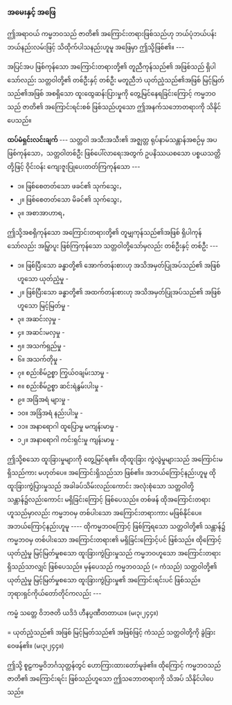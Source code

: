 ### အမေးနှင့် အဖြေ

ဤအရာဝယ် ကမ္မဘဝသည် ဇာတိ၏ အကြောင်းတရားဖြစ်သည်ဟု ဘယ်ပုံဘယ်ပန်း ဘယ်နည်းလမ်းဖြင့် သိထိုက်ပါသနည်းဟူမူ အဖြေမှာ ဤသို့ဖြစ်၏။ ---

အပြင်အပ ဖြစ်ကုန်သော အကြောင်းတရားတို့၏ တူညီကုန်သည်၏ အဖြစ်သည် ရှိပါသော်လည်း သတ္တဝါတို့၏ တစ်ဦးနှင့် တစ်ဦး မတူညီဘဲ ယုတ်ညံ့သည်၏အဖြစ် မြင့်မြတ်သည်၏အဖြစ် အစရှိသော ထူးထွေဆန်းပြားမှုကို တွေ့မြင်နေရခြင်းကြောင့် ကမ္မဘဝသည် ဇာတိ၏ အကြောင်းရင်းစစ် ဖြစ်သည်ဟူသော ဤအနက်သဘောတရားကို သိနိုင်ပေသည်။

**ထပ်မံရှင်းလင်းချက်** --- သတ္တဝါ အသီးအသီး၏ အဇ္ဈတ္တ ရုပ်နာမ်သန္တာန်အစဉ်မှ အပဖြစ်ကုန်သော，သတ္တဝါတစ်ဦး ဖြစ်ပေါ်လာရေးအတွက် ဥပနိဿယစသော ပစ္စယသတ္တိတို့ဖြင့် ဝိုင်းဝန်း ကျေးဇူးပြုပေးတတ်ကြကုန်သော ---

- ၁။ ဖြစ်စေတတ်သော ဖခင်၏ သုက်သွေး，
- ၂။ ဖြစ်စေတတ်သော မိခင်၏ သုက်သွေး，
- ၃။ အစာအာဟာရ，

ဤသို့အစရှိကုန်သော အကြောင်းတရားတို့၏ တူမျှကုန်သည်၏အဖြစ် ရှိပါကုန်သော်လည်း အမြွှာပူး ဖြစ်ကြကုန်သော သတ္တဝါတို့သော်မှလည်း တစ်ဦးနှင့် တစ်ဦး ---

- ၁။ ဖြစ်ပြီးသော ခန္ဓာတို့၏ အောက်တန်းစားဟု အသိအမှတ်ပြုအပ်သည်၏ အဖြစ်ဟူသော ယုတ်ညံ့မှု -
- ၂။ ဖြစ်ပြီးသော ခန္ဓာတို့၏ အထက်တန်းစားဟု အသိအမှတ်ပြုအပ်သည်၏ အဖြစ်ဟူသော မြင့်မြတ်မှု -
- ၃။ အဆင်းလှမှု -
- ၄။ အဆင်းမလှမှု -
- ၅။ အသက်ရှည်မှု -
- ၆။ အသက်တိုမှု -
- ၇။ စည်းစိမ်ဥစ္စာ ကြွယ်ဝချမ်းသာမှု -
- ၈။ စည်းစိမ်ဥစ္စာ ဆင်းရဲနွမ်းပါးမှု -
- ၉။ အခြံအရံ များမှု -
- ၁၀။ အခြံအရံ နည်းပါးမှု -
- ၁၁။ အနာရောဂါ ထူပြောမှု မကျန်းမာမှု -
- ၁၂။ အနာရောဂါ ကင်းရှင်းမှု ကျန်းမာမှု -

ဤသို့စသော ထူးခြားမှုများကို တွေ့မြင်ရ၏။ 
ထိုထူးခြား ကွဲလွဲမှုများသည် အကြောင်းမရှိသည်ကား မဟုတ်ပေ။ 
အကြောင်းရှိသည်သာ ဖြစ်၏။ 
အဘယ်ကြောင့်နည်းဟူမူ ထိုထူးခြားကွဲပြားမှုသည် အခါခပ်သိမ်းလည်းကောင်း အလုံးစုံသော သတ္တဝါတို့ သန္တာန်၌လည်းကောင်း မရှိခြင်းကြောင့် ဖြစ်ပေသည်။ 
တစ်ဖန် ထိုအကြောင်းတရားဟူသည်မှာလည်း ကမ္မဘဝမှ တစ်ပါးသော အကြောင်းတရားကား မဖြစ်နိုင်ပေ။ 
အဘယ်ကြောင့်နည်းဟူမူ ---- ထိုကမ္မဘဝကြောင့် ဖြစ်ကြရသော သတ္တဝါတို့၏ သန္တာန်၌ ကမ္မဘဝမှ တစ်ပါးသော အကြောင်းတရား၏ မရှိခြင်းကြောင့်ပင် ဖြစ်သည်။ 
ထိုကြောင့် ယုတ်ညံ့မှု မြင့်မြတ်မှုစသော ထူးခြားကွဲပြားမှုသည် ကမ္မဘဝဟူသော အကြောင်းတရား ရှိသည်သာလျှင် ဖြစ်ပေသည်။ 
မှန်ပေသည် ကမ္မဘဝသည် (= ကံသည်) သတ္တဝါတို့၏ ယုတ်ညံ့မှု မြင့်မြတ်မှုစသော ထူးခြားကွဲပြားမှု၏ အကြောင်းရင်းပင် ဖြစ်သည်။ 
ဘုရားရှင်ကိုယ်တော်တိုင်ကလည်း ---

ကမ္မံ သတ္တေ ဝိဘဇတိ ယဒိဒံ ဟီနပ္ပဏီတတာယ။ (မ၊၃၊၂၄၄။)

= ယုတ်ညံ့သည်၏ အဖြစ် မြင့်မြတ်သည်၏ အဖြစ်ဖြင့် ကံသည် သတ္တဝါတို့ကို ခွဲခြားဝေဖန်၏။
(မ၊၃၊၂၄၄။)

ဤသို့ စူဠကမ္မဝိဘင်္ဂသုတ္တန်တွင် ဟောကြားထားတော်မူခဲ့၏။ 
ထိုကြောင့် ကမ္မဘဝသည် ဇာတိ၏ အကြောင်းရင်း ဖြစ်သည်ဟူသော ဤသဘောတရားကို သိအပ် သိနိုင်ပါပေသည်။
